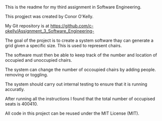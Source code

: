 This is the readme for my third assignment in Software Engineering.

This progject was created by Conor O'Kelly.

My Git repository is at https://github.com/c-okelly/Assignment_3_Software_Engineering-

The goal of the project is to create a system software thay can generate a grid given a specific size.
This is used to represent chairs.

The software must then be able to keep track of the number and location of occupied and unoccupied chairs.

The system can change the number of occoupied chairs by adding people. removing or toggling.

The system should carry out internal testing to ensure that it is running accuratly.

After running all the instructions I found that the total number of occupised seats is 400410.


All code in this project can be reused under the MIT License (MIT).

